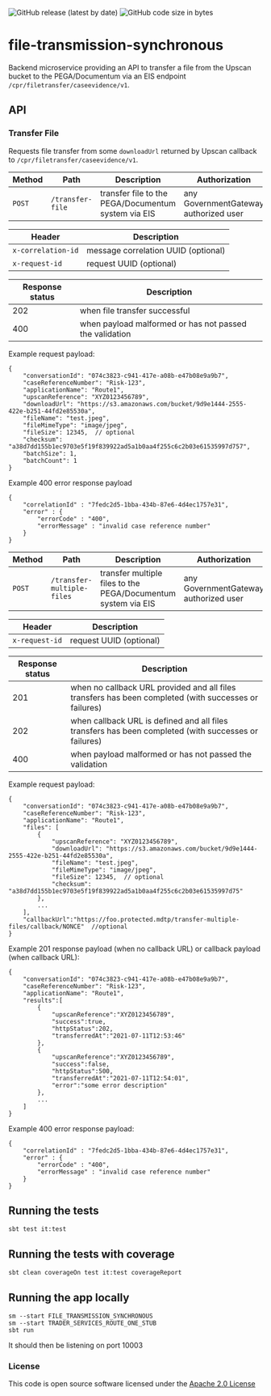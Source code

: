 ![GitHub release (latest by date)](https://img.shields.io/github/v/release/hmrc/file-transmission-synchronous) ![GitHub code size in bytes](https://img.shields.io/github/languages/code-size/hmrc/file-transmission-synchronous)

# file-transmission-synchronous

Backend microservice providing an API to transfer a file from the Upscan bucket to the PEGA/Documentum via an EIS endpoint `/cpr/filetransfer/caseevidence/v1`.

## API

### Transfer File

Requests file transfer from some `downloadUrl` returned by Upscan callback to `/cpr/filetransfer/caseevidence/v1`.

Method | Path | Description | Authorization
---|---|---|---
`POST` | `/transfer-file` | transfer file to the PEGA/Documentum system via EIS | any GovernmentGateway authorized user

Header | Description
---|---
`x-correlation-id` | message correlation UUID (optional)
`x-request-id` | request UUID (optional)

Response status | Description
---|---
202| when file transfer successful
400| when payload malformed or has not passed the validation

Example request payload:

    {
        "conversationId": "074c3823-c941-417e-a08b-e47b08e9a9b7",
        "caseReferenceNumber": "Risk-123",
        "applicationName": "Route1",
        "upscanReference": "XYZ0123456789",
        "downloadUrl": "https://s3.amazonaws.com/bucket/9d9e1444-2555-422e-b251-44fd2e85530a",
        "fileName": "test.jpeg",
        "fileMimeType": "image/jpeg",
        "fileSize": 12345,  // optional
        "checksum": "a38d7dd155b1ec9703e5f19f839922ad5a1b0aa4f255c6c2b03e61535997d757",
        "batchSize": 1,
        "batchCount": 1
    }

Example 400 error response payload

    {
        "correlationId" : "7fedc2d5-1bba-434b-87e6-4d4ec1757e31",
        "error" : {
            "errorCode" : "400",
            "errorMessage" : "invalid case reference number"
        }
    }     

Method | Path | Description | Authorization
---|---|---|---
`POST` | `/transfer-multiple-files` | transfer multiple files to the PEGA/Documentum system via EIS | any GovernmentGateway authorized user

Header | Description
---|---
`x-request-id` | request UUID (optional)

Response status | Description
---|---
201| when no callback URL provided and all files transfers has been completed (with successes or failures)
202| when callback URL is defined and all files transfers has been completed (with successes or failures)
400| when payload malformed or has not passed the validation

Example request payload:

    {
        "conversationId": "074c3823-c941-417e-a08b-e47b08e9a9b7",
        "caseReferenceNumber": "Risk-123",
        "applicationName": "Route1",
        "files": [
            {
                "upscanReference": "XYZ0123456789",
                "downloadUrl": "https://s3.amazonaws.com/bucket/9d9e1444-2555-422e-b251-44fd2e85530a",
                "fileName": "test.jpeg",
                "fileMimeType": "image/jpeg",
                "fileSize": 12345,  // optional
                "checksum": "a38d7dd155b1ec9703e5f19f839922ad5a1b0aa4f255c6c2b03e61535997d75"
            },
            ...
        ],
        "callbackUrl":"https://foo.protected.mdtp/transfer-multiple-files/callback/NONCE"  //optional
    }

Example 201 response payload (when no callback URL) or callback payload (when callback URL):  

    {
        "conversationId": "074c3823-c941-417e-a08b-e47b08e9a9b7",
        "caseReferenceNumber": "Risk-123",
        "applicationName": "Route1",
        "results":[
            {
                "upscanReference":"XYZ0123456789",
                "success":true,
                "httpStatus":202,
                "transferredAt":"2021-07-11T12:53:46"
            },
            {
                "upscanReference":"XYZ0123456789",
                "success":false,
                "httpStatus":500,
                "transferredAt":"2021-07-11T12:54:01",
                "error":"some error description"
            },
            ...
        ]
    }

Example 400 error response payload:

    {
        "correlationId" : "7fedc2d5-1bba-434b-87e6-4d4ec1757e31",
        "error" : {
            "errorCode" : "400",
            "errorMessage" : "invalid case reference number"
        }
    }         


## Running the tests

    sbt test it:test

## Running the tests with coverage

    sbt clean coverageOn test it:test coverageReport

## Running the app locally

    sm --start FILE_TRANSMISSION_SYNCHRONOUS
    sm --start TRADER_SERVICES_ROUTE_ONE_STUB
    sbt run

It should then be listening on port 10003

### License

This code is open source software licensed under the [Apache 2.0 License]("http://www.apache.org/licenses/LICENSE-2.0.html")
